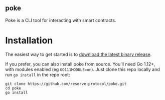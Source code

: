 poke
---

Poke is a CLI tool for interacting with smart contracts.

# Installation

The easiest way to get started is to [download the latest binary release](https://dl.equinox.io/reserve/poke/stable).

If you prefer, you can also install poke from source. You'll need Go 1.12+, with modules enabled (eg `GO111MODULE=on`). Just clone this repo locally and run `go install` in the repo root:

    git clone https://github.com/reserve-protocol/poke.git
    cd poke
    go install
